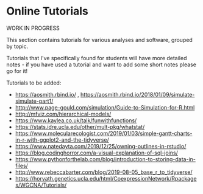 # Online Tutorials

WORK IN PROGRESS 

This section contains tutorials for various analyses and software, grouped by topic.

Tutorials that I've specifically found for students will have more detailed notes - if you have used a tutorial and want to add some short notes please go for it!

Tutorials to be added:

* https://aosmith.rbind.io/ , https://aosmith.rbind.io/2018/01/09/simulate-simulate-part1/
*  http://www.page-gould.com/simulation/Guide-to-Simulation-for-R.html
* http://mfviz.com/hierarchical-models/
* https://www.kaylea.co.uk/talk/funwithfunctions/ 
* https://stats.idre.ucla.edu/other/mult-pkg/whatstat/ 
* https://www.molecularecologist.com/2019/01/03/simple-gantt-charts-in-r-with-ggplot2-and-the-tidyverse/
* https://www.natedayta.com/2019/12/25/owning-outlines-in-rstudio/
* https://blog.codinghorror.com/a-visual-explanation-of-sql-joins/ 
* https://www.pythonforthelab.com/blog/introduction-to-storing-data-in-files/
* http://www.rebeccabarter.com/blog/2019-08-05_base_r_to_tidyverse/ 
* https://horvath.genetics.ucla.edu/html/CoexpressionNetwork/Rpackages/WGCNA/Tutorials/
